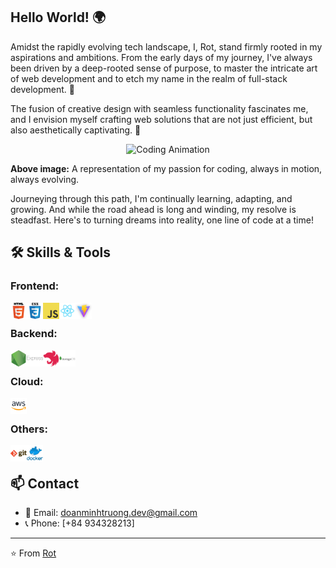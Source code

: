 ## Hello World! 🌍

Amidst the rapidly evolving tech landscape, I, Rot, stand firmly rooted in my aspirations and ambitions. From the early days of my journey, I've always been driven by a deep-rooted sense of purpose, to master the intricate art of web development and to etch my name in the realm of full-stack development. 💼

The fusion of creative design with seamless functionality fascinates me, and I envision myself crafting web solutions that are not just efficient, but also aesthetically captivating. 🎨

<div align="center">
    <img src="https://i.giphy.com/media/2IudUHdI075HL02Pkk/giphy.webp" alt="Coding Animation" width="480"/>
</div>

**Above image:** A representation of my passion for coding, always in motion, always evolving.

Journeying through this path, I'm continually learning, adapting, and growing. And while the road ahead is long and winding, my resolve is steadfast. Here's to turning dreams into reality, one line of code at a time!

## 🛠 Skills & Tools 

### Frontend:
<img align="left" alt="HTML5" width="26px" src="https://raw.githubusercontent.com/github/explore/main/topics/html/html.png" />
<img align="left" alt="CSS3" width="26px" src="https://raw.githubusercontent.com/github/explore/main/topics/css/css.png" />
<img align="left" alt="JavaScript" width="26px" src="https://raw.githubusercontent.com/github/explore/main/topics/javascript/javascript.png" />
<img align="left" alt="React" width="26px" src="https://raw.githubusercontent.com/github/explore/main/topics/react/react.png" />
<img align="left" alt="ViteJS" width="26px" src="https://raw.githubusercontent.com/github/explore/main/topics/vite/vite.png" /><br>

### Backend:
<img align="left" alt="Node.js" width="26px" src="https://raw.githubusercontent.com/github/explore/main/topics/nodejs/nodejs.png" />
<img align="left" alt="Express.js" width="26px" src="https://raw.githubusercontent.com/github/explore/main/topics/express/express.png" />
<img align="left" alt="NestJS" width="26px" src="https://raw.githubusercontent.com/github/explore/main/topics/nestjs/nestjs.png" />
<img align="left" alt="MongoDB" width="26px" src="https://raw.githubusercontent.com/github/explore/main/topics/mongodb/mongodb.png" /><br>

### Cloud:
<img align="left" alt="AWS" width="26px" src="https://raw.githubusercontent.com/github/explore/main/topics/aws/aws.png" /><br>

### Others:
<img align="left" alt="Git" width="26px" src="https://raw.githubusercontent.com/github/explore/main/topics/git/git.png" />
<img align="left" alt="Docker" width="26px" src="https://raw.githubusercontent.com/github/explore/main/topics/docker/docker.png" /><br>

## 📫 Contact
- 📧 Email: [doanminhtruong.dev@gmail.com](mailto:doanminhtruong53@gmail.com)
- 📞 Phone: [+84 934328213]

---

⭐️ From [Rot](https://github.com/doanminhtruong532003)
